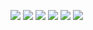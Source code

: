 ![](../Swapping_Body_Parts/1.jpg)
![](../Swapping_Body_Parts/3.jpg)
![](../Swapping_Body_Parts/5.jpg)
![](../Swapping_Body_Parts/7.jpg)
![](../Swapping_Body_Parts/9.jpg)
![](../Swapping_Body_Parts/10.jpg)
